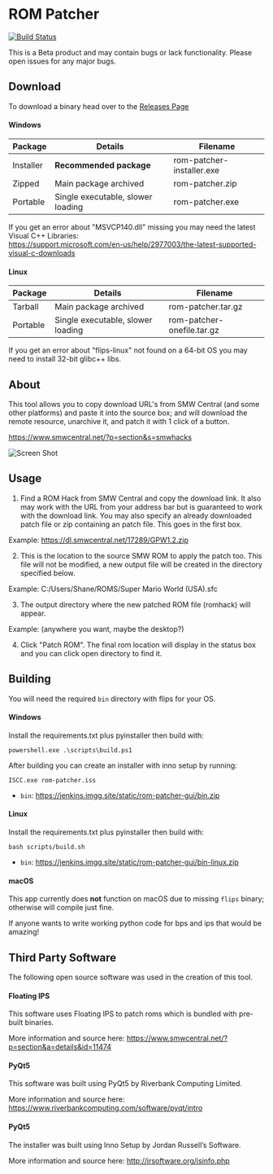 # ROM Patcher

[![Build Status](https://build.cssnr.com/buildStatus/icon?job=rom-patcher%20Release%20Builder%20Master)](https://build.cssnr.com/job/rom-patcher%20Release%20Builder%20Master)

This is a Beta product and may contain bugs or lack functionality. Please open issues for any major bugs.

## Download

To download a binary head over to the [Releases Page](https://github.com/smashedr/rom-patcher/releases)

#### Windows

| Package | Details | Filename |
| --- | --- | --- |
| Installer | **Recommended package** | rom-patcher-installer.exe |
| Zipped | Main package archived | rom-patcher.zip |
| Portable | Single executable, slower loading | rom-patcher.exe |

If you get an error about "MSVCP140.dll" missing you may need the latest Visual C++ Libraries:  
https://support.microsoft.com/en-us/help/2977003/the-latest-supported-visual-c-downloads  

#### Linux
 
| Package | Details | Filename |
| --- | --- | --- |
| Tarball | Main package archived | rom-patcher.tar.gz |
| Portable | Single executable, slower loading | rom-patcher-onefile.tar.gz |

If you get an error about "flips-linux" not found on a 64-bit OS you may need to install 32-bit glibc++ libs.

## About

This tool allows you to copy download URL's from SMW Central (and some other platforms) and paste it into the source box; and will download the remote resource, unarchive it, and patch it with 1 click of a button.

https://www.smwcentral.net/?p=section&s=smwhacks

![Screen Shot](https://i.imgur.com/zSej6xD.jpg)

## Usage

1. Find a ROM Hack from SMW Central and copy the download link. It also may work with the URL from your address bar but is guaranteed to work with the download link. You may also specify an already downloaded patch file or zip containing an patch file. This goes in the first box.

Example: https://dl.smwcentral.net/17289/GPW1.2.zip

2. This is the location to the source SMW ROM to apply the patch too. This file will not be modified, a new output file will be created in the directory specified below.

Example: C:/Users/Shane/ROMS/Super Mario World (USA).sfc

3. The output directory where the new patched ROM file (romhack) will appear.

Example: (anywhere you want, maybe the desktop?)

4. Click "Patch ROM". The final rom location will display in the status box and you can click open directory to find it.

## Building

You will need the required `bin` directory with flips for your OS.

#### Windows

Install the requirements.txt plus pyinstaller then build with:
```
powershell.exe .\scripts\build.ps1
```

After building you can create an installer with inno setup by running:
```
ISCC.exe rom-patcher.iss
```

- `bin`: https://jenkins.imgg.site/static/rom-patcher-gui/bin.zip

#### Linux

Install the requirements.txt plus pyinstaller then build with:  
```
bash scripts/build.sh
```

- `bin`: https://jenkins.imgg.site/static/rom-patcher-gui/bin-linux.zip

#### macOS

This app currently does **not** function on macOS due to missing `flips` binary; otherwise will compile just fine.

If anyone wants to write working python code for bps and ips that would be amazing!

## Third Party Software

The following open source software was used in the creation of this tool.

#### Floating IPS

This software uses Floating IPS to patch roms which is bundled with pre-built binaries.

More information and source here: https://www.smwcentral.net/?p=section&a=details&id=11474

#### PyQt5

This software was built using PyQt5 by Riverbank Computing Limited.

More information and source here: https://www.riverbankcomputing.com/software/pyqt/intro

#### PyQt5

The installer was built using Inno Setup by Jordan Russell’s Software.

More information and source here: http://jrsoftware.org/isinfo.php
